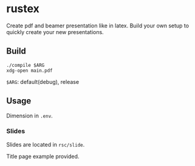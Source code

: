 # rustex
Create pdf and beamer presentation like in latex.
Build your own setup to quickly create your new presentations.

## Build
```
./compile $ARG
xdg-open main.pdf
```

`$ARG`: default(debug), release

## Usage
Dimension in `.env`.

### Slides
Slides are located in `rsc/slide`.

Title page example provided.
